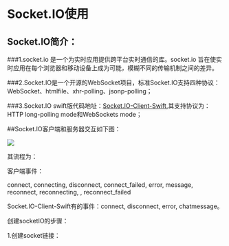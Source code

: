 # Socket.IO使用

## Socket.IO简介：

###1.socket.io 是一个为实时应用提供跨平台实时通信的库。socket.io 旨在使实时应用在每个浏览器和移动设备上成为可能，模糊不同的传输机制之间的差异。

###2.Socket.IO是一个开源的WebSocket项目，标准Socket.IO支持四种协议：WebSocket、htmlfile、xhr-polling、jsonp-polling；

###3.Socket.IO swift版代码地址：[Socket.IO-Client-Swift](https://github.com/nuclearace/Socket.IO-Client-Swift),其支持协议为：HTTP long-polling mode和WebSockets mode；



##Socket.IO客户端和服务器交互如下图：

![](/Users/gaobo01/Desktop/work/GitHub/Swift_SocketIO_Test/Doc/v2-361334a3f98fb379672d837d894c19fb_b.png)

其流程为：


客户端事件：

connect, connecting, disconnect, connect_failed, error, message, reconnect, reconnecting, , reconnect_failed

Socket.IO-Client-Swift有的事件：connect, disconnect, error, chatmessage。

创建socketIO的步骤：

1.创建socket链接：





